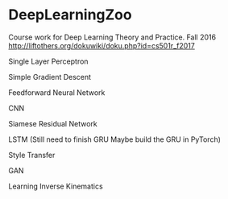 # DeepLearningZoo

Course work for Deep Learning Theory and Practice. Fall 2016
http://liftothers.org/dokuwiki/doku.php?id=cs501r_f2017

Single Layer Perceptron 

Simple Gradient Descent

Feedforward Neural Network

CNN

Siamese Residual Network

LSTM (Still need to finish GRU Maybe build the GRU in PyTorch)

Style Transfer

GAN

Learning Inverse Kinematics


